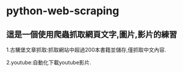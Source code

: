 # python-web-scraping

## 這是一個使用爬蟲抓取網頁文字,圖片,影片的練習

1.古驣堡文章抓取:抓取網站中超過200本書籍並儲存,僅抓取中文內容.

2.youtube:自動化下載youtube影片.
